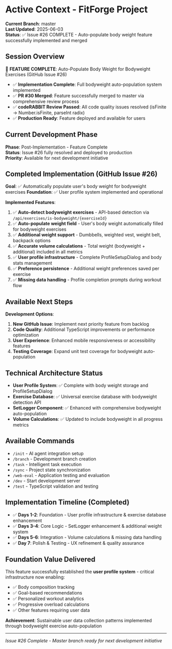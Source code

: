 # Active Context - FitForge Project

**Current Branch**: master  
**Last Updated**: 2025-06-03  
**Status**: ✅ Issue #26 COMPLETE - Auto-populate body weight feature successfully implemented and merged

## Session Overview  
🎉 **FEATURE COMPLETE**: Auto-Populate Body Weight for Bodyweight Exercises (GitHub Issue #26)
- ✅ **Implementation Complete**: Full bodyweight auto-population system implemented
- ✅ **PR #30 Merged**: Feature successfully merged to master via comprehensive review process  
- ✅ **codeRABBIT Review Passed**: All code quality issues resolved (isFinite → Number.isFinite, parseInt radix)
- ✅ **Production Ready**: Feature deployed and available for users

## Current Development Phase
**Phase**: Post-Implementation - Feature Complete  
**Status**: Issue #26 fully resolved and deployed to production  
**Priority**: Available for next development initiative

## Completed Implementation (GitHub Issue #26)
**Goal**: ✅ Automatically populate user's body weight for bodyweight exercises
**Foundation**: ✅ User profile system implemented and operational

**Implemented Features**:
1. ✅ **Auto-detect bodyweight exercises** - API-based detection via `/api/exercises/is-bodyweight/{exerciseId}`
2. ✅ **Auto-populate weight field** - User's body weight automatically filled for bodyweight exercises
3. ✅ **Additional weight support** - Dumbbells, weighted vest, weight belt, backpack options
4. ✅ **Accurate volume calculations** - Total weight (bodyweight + additional) included in all metrics
5. ✅ **User profile infrastructure** - Complete ProfileSetupDialog and body stats management
6. ✅ **Preference persistence** - Additional weight preferences saved per exercise
7. ✅ **Missing data handling** - Profile completion prompts during workout flow

## Available Next Steps
**Development Options**:
1. **New GitHub Issue**: Implement next priority feature from backlog
2. **Code Quality**: Additional TypeScript improvements or performance optimization
3. **User Experience**: Enhanced mobile responsiveness or accessibility features
4. **Testing Coverage**: Expand unit test coverage for bodyweight auto-population

## Technical Architecture Status
- **User Profile System**: ✅ Complete with body weight storage and ProfileSetupDialog
- **Exercise Database**: ✅ Universal exercise database with bodyweight detection API
- **SetLogger Component**: ✅ Enhanced with comprehensive bodyweight auto-population
- **Volume Calculations**: ✅ Updated to include bodyweight in all progress metrics

## Available Commands
- `/init` - AI agent integration setup
- `/branch` - Development branch creation  
- `/task` - Intelligent task execution
- `/sync` - Project state synchronization
- `/web-eval` - Application testing and evaluation
- `/dev` - Start development server
- `/test` - TypeScript validation and testing

## Implementation Timeline (Completed)
- ✅ **Days 1-2**: Foundation - User profile infrastructure & exercise database enhancement
- ✅ **Days 3-4**: Core Logic - SetLogger enhancement & additional weight system  
- ✅ **Days 5-6**: Integration - Volume calculations & missing data handling
- ✅ **Day 7**: Polish & Testing - UX refinement & quality assurance

## Foundation Value Delivered
This feature successfully established the **user profile system** - critical infrastructure now enabling:
- ✅ Body composition tracking
- ✅ Goal-based recommendations  
- ✅ Personalized workout analytics
- ✅ Progressive overload calculations
- ✅ Other features requiring user data

**Achievement**: Sustainable user data collection patterns implemented through bodyweight exercise auto-population

---
*Issue #26 Complete - Master branch ready for next development initiative*